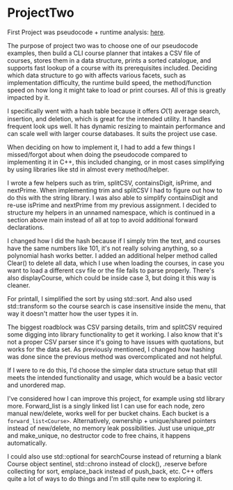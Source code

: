 # ProjectTwo

First Project was pseudocode + runtime analysis: [here](https://github.com/Matt0x90/ProjectTwo/blob/master/PseudocodeProject1.pdf).

The purpose of project two was to choose one of our pseudocode examples, then build a CLI course planner that intakes a CSV file of courses, stores them in a data structure, prints a sorted catalogue, and supports fast lookup of a course with its prerequisites included. Deciding which data structure to go with affects various facets, such as implementation difficulty, the runtime build speed, the method/function speed on how long it might take to load or print courses. All of this is greatly impacted by it.

I specifically went with a hash table because it offers 𝑂(1) average search, insertion, and deletion, which is great for the intended utility. It handles frequent look ups well. It has dynamic resizing to maintain performance and can scale well with larger course databases. It suits the project use case.

When deciding on how to implement it, I had to add a few things I missed/forgot about when doing the pseudocode compared to implementing it in C++, this included changing, or in most cases simplifying by using libraries like std in almost every method/helper.

I wrote a few helpers such as trim, splitCSV, containsDigit, isPrime, and nextPrime. When implementing trim and splitCSV I had to figure out how to do this with the string library. I was also able to simplify containsDigit and re-use isPrime and nextPrime from my previous assignment. I decided to structure my helpers in an unnamed namespace, which is continued in a section above main instead of all at top to avoid additional forward declarations.

I changed how I did the hash because if I simply trim the text, and courses have the same numbers like 101, it's not really solving anything, so a polynomial hash works better. I added an additional helper method called Clear() to delete all data, which I use when loading the courses, in case you want to load a different csv file or the file fails to parse properly. There's also displayCourse, which could be inside case 3, but doing it this way is cleaner. 

For printall, I simplified the sort by using std::sort. And also used std::transform so the course search is case insensitive inside the menu, that way it doesn't matter how the user types it in.

The biggest roadblock was CSV parsing details, trim and splitCSV required some digging into library functionality to get it working. I also know that it's not a proper CSV parser since it's going to have issues with quotations, but works for the data set. As previously mentioned, I changed how hashing was done since the previous method was overcomplicated and not helpful. 

If I were to re do this, I'd choose the simpler data structure setup that still meets the intended functionality and usage, which would be a basic vector and unordered map.

I've considered how I can improve this project, for example using std library more. Forward_list is a singly linked list I can use for each node, zero manual new/delete, works well for per bucket chains. Each bucket is a `forward_list<Course>`. Alternatively, ownership + unique/shared pointers instead of new/delete, no memory leak possibilities. Just use unique_ptr and make_unique, no destructor code to free chains, it happens automatically.

I could also use std::optional for searchCourse instead of returning a blank Course object sentinel, std::chrono instead of clock(), .reserve before collecting for sort, emplace_back instead of push_back, etc. C++ offers quite a lot of ways to do things and I'm still quite new to exploring it. 
